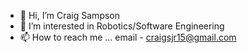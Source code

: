 - 👋 Hi, I’m Craig Sampson
- 👀 I’m interested in Robotics/Software Engineering
- 📫 How to reach me ... email - craigsjr15@gmail.com

<!---
csam15/csam15 is a ✨ special ✨ repository because its `README.md` (this file) appears on your GitHub profile.
You can click the Preview link to take a look at your changes.
--->
